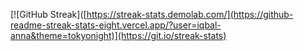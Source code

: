 [![GitHub Streak]([https://streak-stats.demolab.com/](https://github-readme-streak-stats-eight.vercel.app/?user=iqbal-anna&theme=tokyonight)](https://git.io/streak-stats)
